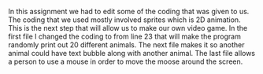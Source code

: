 In this assignment we had to edit some of the coding that was given to us. The coding that we used mostly involved sprites which is 2D animation. This is the next step that will allow us to make our own video game. In the first file I changed the coding to from line 23 that will make the program randomly print out 20 different animals. The next file makes it so another animal could have text bubble along with another animal. The last file allows a person to use a mouse in order to move the moose around the screen. 
